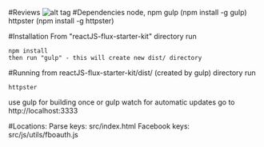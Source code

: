 #Reviews
![alt tag](http://screenshu.com/static/uploads/temporary/nu/zz/oq/tn8s6s.jpg)
#Dependencies
	node, npm
	gulp (npm install -g gulp)
	httpster (npm install -g httpster)

#Installation
From "reactJS-flux-starter-kit" directory run

	npm install
	then run "gulp" - this will create new dist/ directory

#Running
from reactJS-flux-starter-kit/dist/ (created by gulp) directory run
    
	httpster

use gulp for building once or gulp watch for automatic updates
	go to http://localhost:3333		

#Locations:
	Parse keys: src/index.html
	Facebook keys: src/js/utils/fboauth.js
